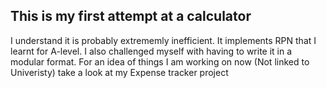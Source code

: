 ## This is my first attempt at a calculator
I understand it is probably extrememly inefficient. It implements RPN that I learnt for A-level. 
I also challenged myself with having to write it in a modular format. 
For an idea of things I am working on now (Not linked to Univeristy) take a look at my Expense tracker project 

